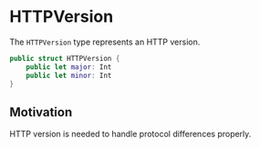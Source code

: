 # HTTPVersion

The `HTTPVersion` type represents an HTTP version.

```swift
public struct HTTPVersion {
    public let major: Int
    public let minor: Int
}
```

## Motivation

HTTP version is needed to handle protocol differences properly.
